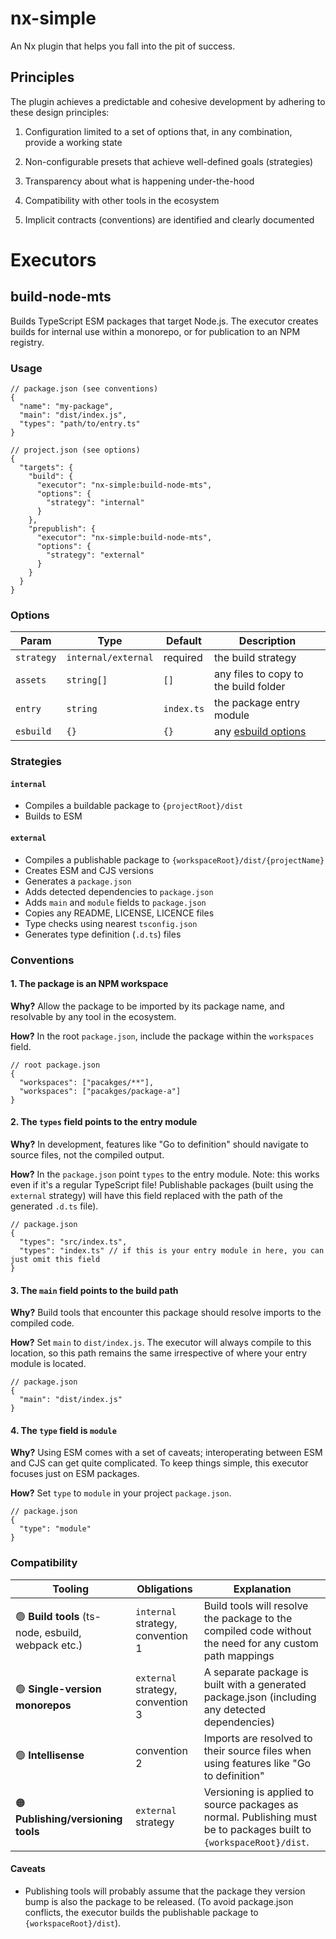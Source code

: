 # nx-simple

An Nx plugin that helps you fall into the pit of success.

## Principles

The plugin achieves a predictable and cohesive development by adhering to these design principles:

1. Configuration limited to a set of options that, in any combination, provide a working state

1. Non-configurable presets that achieve well-defined goals (strategies)

1. Transparency about what is happening under-the-hood

1. Compatibility with other tools in the ecosystem

1. Implicit contracts (conventions) are identified and clearly documented

# Executors

## build-node-mts

Builds TypeScript ESM packages that target Node.js. The executor creates builds for internal use within a monorepo, or for publication to an NPM registry.

### Usage

```jsonc
// package.json (see conventions)
{
  "name": "my-package",
  "main": "dist/index.js",
  "types": "path/to/entry.ts"
}
```

```jsonc
// project.json (see options)
{
  "targets": {
    "build": {
      "executor": "nx-simple:build-node-mts",
      "options": {
        "strategy": "internal"
      }
    },
    "prepublish": {
      "executor": "nx-simple:build-node-mts",
      "options": {
        "strategy": "external"
      }
    }
  }
}
```

### Options

| Param      | Type                | Default    | Description                                                     |
| ---------- | ------------------- | ---------- | --------------------------------------------------------------- |
| `strategy` | `internal/external` | required   | the build strategy                                              |
| `assets`   | `string[]`          | `[]`       | any files to copy to the build folder                           |
| `entry`    | `string`            | `index.ts` | the package entry module                                        |
| `esbuild`  | `{}`                | `{}`       | any [esbuild options](https://esbuild.github.io/api/#build-api) |

### Strategies

#### `internal`

- Compiles a buildable package to `{projectRoot}/dist`
- Builds to ESM

#### `external`

- Compiles a publishable package to `{workspaceRoot}/dist/{projectName}`
- Creates ESM and CJS versions
- Generates a `package.json`
- Adds detected dependencies to `package.json`
- Adds `main` and `module` fields to `package.json`
- Copies any README, LICENSE, LICENCE files
- Type checks using nearest `tsconfig.json`
- Generates type definition (`.d.ts`) files

### Conventions

#### 1. The package is an NPM workspace

**Why?** Allow the package to be imported by its package name, and resolvable by any tool in the ecosystem.

**How?** In the root `package.json`, include the package within the `workspaces` field.

```jsonc
// root package.json
{
  "workspaces": ["pacakges/**"],
  "workspaces": ["pacakges/package-a"]
}
```

#### 2. The `types` field points to the entry module

**Why?** In development, features like "Go to definition" should navigate to source files, not the compiled output.

**How?** In the `package.json` point `types` to the entry module. Note: this works even if it's a regular TypeScript file! Publishable packages (built using the `external` strategy) will have this field replaced with the path of the generated `.d.ts` file).

```jsonc
// package.json
{
  "types": "src/index.ts",
  "types": "index.ts" // if this is your entry module in here, you can just omit this field
}
```

#### 3. The `main` field points to the build path

**Why?** Build tools that encounter this package should resolve imports to the compiled code.

**How?** Set `main` to `dist/index.js`. The executor will always compile to this location, so this path remains the same irrespective of where your entry module is located.

```jsonc
// package.json
{
  "main": "dist/index.js"
}
```

#### 4. The `type` field is `module`

**Why?** Using ESM comes with a set of caveats; interoperating between ESM and CJS can get quite complicated. To keep things simple, this executor focuses just on ESM packages.

**How?** Set `type` to `module` in your project `package.json`.

```jsonc
// package.json
{
  "type": "module"
}
```

### Compatibility

| Tooling                                             | Obligations                       | Explanation                                                                                                         |
| --------------------------------------------------- | --------------------------------- | ------------------------------------------------------------------------------------------------------------------- |
| 🟢 **Build tools** (ts-node, esbuild, webpack etc.) | `internal` strategy, convention 1 | Build tools will resolve the package to the compiled code without the need for any custom path mappings             |
| 🟢 **Single-version monorepos**                     | `external` strategy, convention 3 | A separate package is built with a generated package.json (including any detected dependencies)                     |
| 🟢 **Intellisense**                                 | convention 2                      | Imports are resolved to their source files when using features like "Go to definition"                              |
| 🟠 **Publishing/versioning tools**                  | `external` strategy               | Versioning is applied to source packages as normal. Publishing must be to packages built to `{workspaceRoot}/dist`. |

#### Caveats

- Publishing tools will probably assume that the package they version bump is also the package to be released. (To avoid package.json conflicts, the executor builds the publishable package to `{workspaceRoot}/dist`).
